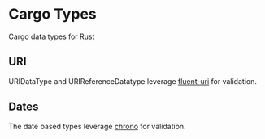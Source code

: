# Cargo Types
Cargo data types for Rust

## URI
URIDataType and URIReferenceDatatype leverage [fluent-uri](https://docs.rs/fluent_uri) for validation.

## Dates
The date based types leverage [chrono](https://docs.rs/chrono) for validation.
